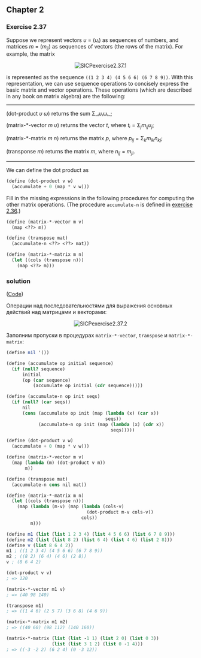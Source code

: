 ## Chapter 2

### Exercise 2.37

Suppose we represent vectors _υ_ = (_υᵢ_) as sequences of numbers, and matrices _m_ = (_m_<sub>_ij_</sub>) as sequences of vectors (the rows of the matrix). For example, the matrix

<p align="center">
  <img src="https://i.ibb.co/1s0KKHg/SICPexercise2-37-1.jpg" alt="SICPexercise2.37.1" title="SICPexercise2.37.1">
</p>

is represented as the sequence `((1 2 3 4) (4 5 6 6) (6 7 8 9))`. With this representation, we can use sequence operations to concisely express the basic matrix and vector operations. These operations (which are described in any book on matrix algebra) are the following:

---

(dot-product _υ ω_) returns the sum Σ_ᵢυᵢωᵢ_;

(matrix-\*-vector _m υ_) returns the vector _t_, where _tᵢ_ = Σ<sub>_j_</sub>_m_<sub>_ij_</sub>_υ_<sub>_j_</sub>;

(matrix-\*-matrix _m n_) returns the matrix _p_, where _p_<sub>_ij_</sub> = Σ<sub>_k_</sub>_m_<sub>_ik_</sub>_n_<sub>_kj_</sub>;

(transponse _m_) returns the matrix _m_, where _n_<sub>_ij_</sub> = _m_<sub>_ji_</sub>.

---

We can define the dot product as

```scheme
(define (dot-product v w)
  (accumulate + 0 (map * v w)))
```

Fill in the missing expressions in the following procedures for computing the other matrix operations. (The procedure `accumulate-n` is defined in [exercise 2.36](./Exercise%202.36.md).)

```scheme
(define (matrix-*-vector m v)
  (map <??> m))

(define (transpose mat)
  (accumulate-n <??> <??> mat))

(define (matrix-*-matrix m n)
  (let ((cols (transpose n)))
    (map <??> m)))
```

### solution

([Code](../../src/Chapter%202/Exercise%202.37.scm))

Операции над последовательностями для выражения основных действий над матрицами и векторами:

<p align="center">
  <img src="https://i.ibb.co/n1fkGV0/SICPexercise2-37-2.jpg" alt="SICPexercise2.37.2" title="SICPexercise2.37.2">
</p>

Заполним пропуски в процедурах `matrix-*-vector`, `transpose` и `matrix-*-matrix`:

```scheme
(define nil '())

(define (accumulate op initial sequence)
  (if (null? sequence)
      initial
      (op (car sequence)
          (accumulate op initial (cdr sequence)))))

(define (accumulate-n op init seqs)
  (if (null? (car seqs))
      nil
      (cons (accumulate op init (map (lambda (x) (car x))
                                     seqs))
            (accumulate-n op init (map (lambda (x) (cdr x))
                                       seqs)))))

(define (dot-product v w)
  (accumulate + 0 (map * v w)))

(define (matrix-*-vector m v)
  (map (lambda (m) (dot-product v m))
       m))

(define (transpose mat)
  (accumulate-n cons nil mat))

(define (matrix-*-matrix m n)
  (let ((cols (transpose n)))
    (map (lambda (m-v) (map (lambda (cols-v)
                              (dot-product m-v cols-v))
                            cols))
         m)))

(define m1 (list (list 1 2 3 4) (list 4 5 6 6) (list 6 7 8 9)))
(define m2 (list (list 8 2) (list 6 4) (list 4 6) (list 2 8)))
(define v (list 8 6 4 2))
m1 ; ((1 2 3 4) (4 5 6 6) (6 7 8 9))
m2 ; ((8 2) (6 4) (4 6) (2 8))
v ; (8 6 4 2)

(dot-product v v)
; => 120

(matrix-*-vector m1 v)
; => (40 98 140)

(transpose m1)
; => ((1 4 6) (2 5 7) (3 6 8) (4 6 9))

(matrix-*-matrix m1 m2)
; => ((40 60) (98 112) (140 160))

(matrix-*-matrix (list (list -1 1) (list 2 0) (list 0 3))
                 (list (list 3 1 2) (list 0 -1 4)))
; => ((-3 -2 2) (6 2 4) (0 -3 12))
```

